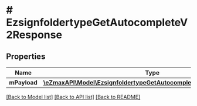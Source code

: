 # # EzsignfoldertypeGetAutocompleteV2Response

## Properties

Name | Type | Description | Notes
------------ | ------------- | ------------- | -------------
**mPayload** | [**\eZmaxAPI\Model\EzsignfoldertypeGetAutocompleteV2ResponseMPayload**](EzsignfoldertypeGetAutocompleteV2ResponseMPayload.md) |  |

[[Back to Model list]](../../README.md#models) [[Back to API list]](../../README.md#endpoints) [[Back to README]](../../README.md)
